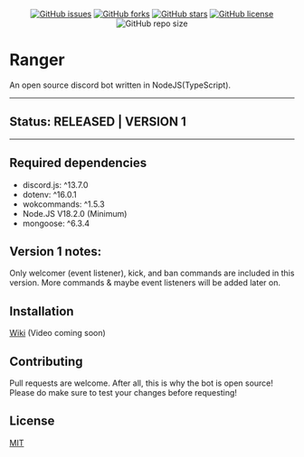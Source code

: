 <p align="center">
  <a href="https://github.com/aaronplayz-sys/ranger/issues"><img alt="GitHub issues" src="https://img.shields.io/github/issues/aaronplayz-sys/ranger"></a>
  <a href="https://github.com/aaronplayz-sys/ranger/network"><img alt="GitHub forks" src="https://img.shields.io/github/forks/aaronplayz-sys/ranger"></a>
  <a href="https://github.com/aaronplayz-sys/ranger/stargazers"><img alt="GitHub stars" src="https://img.shields.io/github/stars/aaronplayz-sys/ranger"></a>
  <a href="https://github.com/aaronplayz-sys/ranger/blob/main/LICENSE"><img alt="GitHub license" src="https://img.shields.io/github/license/aaronplayz-sys/ranger"></a>
  <img alt="GitHub repo size" src="https://img.shields.io/github/repo-size/aaronplayz-sys/ranger">
</p>

# Ranger

An open source discord bot written in NodeJS(TypeScript).

***
## Status: RELEASED | VERSION 1
***
## Required dependencies
* discord.js: ^13.7.0
* dotenv: ^16.0.1
* wokcommands: ^1.5.3
* Node.JS V18.2.0 (Minimum)
* mongoose: ^6.3.4

## Version 1 notes:
Only welcomer (event listener), kick, and ban commands are included in this version. More commands & maybe event listeners will be added later on.

## Installation
[Wiki](https://github.com/aaronplayz-sys/ranger/wiki/How-to-install-ranger-(works-in-all-branches))
(Video coming soon)

## Contributing
Pull requests are welcome. After all, this is why the bot is open source! Please do make sure to test your changes before requesting!

## License
[MIT](https://choosealicense.com/licenses/mit/)
